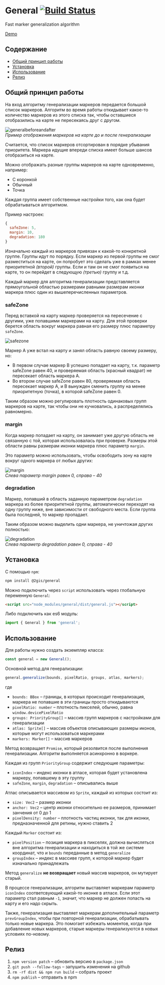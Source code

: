 # General [![Build Status](https://travis-ci.org/2gis/general.svg?branch=master)](https://travis-ci.org/2gis/general)

Fast marker generalization algorithm

[Demo](https://2gis.github.io/general/)

## Содержание
- [Общий принцип работы](#Общий-принцип-работы)
- [Установка](#Установка)
- [Использование](#Использование)
- [Релиз](#Релиз)

## Общий принцип работы ##
На вход алгоритму генерализации маркеров передается большой список маркеров. Алгоритм во время работы откидывает какое-то количество маркеров из этого списка так, чтобы оставшиеся отобразились на карте не пересекаясь друг с другом.

![generalbeforeandafter](https://2gis.github.io/general/img/generalbeforeandafter.png)  
_Пример отображения маркеров на карте до и после генерализации_

Считается, что список маркеров отсортирован в порядке убывания приоритета. Маркера идущие впереди списка имеет больше шансов отобразиться на карте. 

Можно отображать разные группы маркеров на карте одновременно, например:
- С коронкой
- Обычный
- Точка

Каждая группа имеет собственные настройки того, как она будет обрабатываться алгоритмом.

Пример настроек:
```js
{
  safeZone: 5,
  margin: 10,
  degradation: 180
}
```

Изначально каждый из маркеров привязан к какой-то конкретной группе. Группы идут по порядку. Если маркер из первой группы не смог разместиться на карте, он попробует это сделать уже в рамках менее приоритетной _(второй)_ группы. Если и там он не смог появиться на карте, то он перейдет в следующую _(третью)_ группу и т.д.

Каждый маркер для алгоритма генерализации представляется прямоугольной областью размерами равными размерам иконки маркера плюс один из вышеперечисленных параметров.

### safeZone ###
Перед вставкой на карту маркер проверяется на пересечение с другими, уже попавшими маркерами на карту. Для этой проверки берется область вокруг маркера равная его размеру плюс параметру `safeZone`.

![safezone](https://2gis.github.io/general/img/safezone.png)  

Маркер A уже встал на карту и занял область равную своему размеру, но:
- В первом случае маркер B успешно попадает на карту, т.к. параметр safeZone равен 40, и проверяемая область (красный квадрат) не пересекает область маркера A.
- Во втором случае safeZone равен 80, проверяемая область пересекает маркер A, и B вынужден сменить группу на менее приоритетную (точка), в которой safeZone равен 0.
  
Таким образом можно регулировать плотность одинаковых групп маркеров на карте, так чтобы они не кучковались, а распределялись равномерно.

### margin ###
Когда маркер попадает на карту, он занимает уже другую область не связанную с той, которая использовалась при проверке. Размеры этой области равны размерам иконки маркера плюс параметр `margin`.

Это параметр можно использовать, чтобы освободить зону на карте вокруг одного маркера от любых других:

![margin](https://2gis.github.io/general/img/margin.png)  
_Слева параметр margin равен 0, справа – 40_

### degradation ###
Маркер, попавший в область заданную параметром `degradation` маркера из более приоритетной группы, автоматически переходят на одну группу ниже, вне зависимости от свободного места. Если группа была последней, то маркер пропадает.

Таким образом можно выделить одни маркера, не уничтожая других полностью: 

![degradation](https://2gis.github.io/general/img/degradation.png)  
_Слева параметр degradation равен 0, справа - 40_

## Установка ##
С помощью `npm`:
```bash
npm install @2gis/general
```
Можно подключить через `script` использовать через глобальную переменную `General`:
```html
<script src="node_modules/general/dist/general.js"></script>
```
Либо подключить как es6 модуль:
```js
import { General } from 'general';
```
## Использование ##
Для работы нужно создать экземпляр класса:
```js
const general = new General();
```
Основной метод для генерализации:
```js
general.generalize(bounds, pixelRatio, groups, atlas, markers);
```
где
- `bounds: BBox` – границы, в которых происходит генерализация, маркера не попавшие в эти границы просто откидываются
- `pixelRatio: number` – плотность пикселей, обычно, равна `window.devicePixelRatio`
- `groups: PriorityGroup[]` – массив групп маркеров с настройками для генерализации
- `atlas: Sprite[]` – массив объектов описывающих размеры иконов, которые могут использоваться маркерами
- `markers: Marker[]` – массив маркеров

Метод возвращает `Promise`, который резолвится после выполнения генерализации. Алгоритм выполняется асинхронно в воркере.

Каждая из групп `PriorityGroup` содержит следующие параметры:
- `iconIndex` – индекс иконки в атласе, которая будет установлена маркеру, попавшему в эту группу
- `safeZone`, `margin`, `degradation` – описывались выше

Атлас описывается массивом из `Sprite`, каждый из которых состоит из:
- `size: Vec2` – размер иконки
- `anchor: Vec2` – центр иконки относительно ее размеров, принимает занчения от 0 до 1
- `pixelDensity: number` – плотность частиц иконки, так для иконки, предназначенной для ретины, нужно ставить 2

Каждый `Marker` состоит из:
- `pixelPosition` – позиция маркера в пикселях, должна вычисляться вне алгоритма генерализации и находиться в той же системе координат, что и `bounds` переданные в метод `generalize`
- `groupIndex` – индекс в массиве групп, к которой маркер будет изначально принадлежать

Метод `generalize` **не возвращает** новый массив маркеров, он мутирует старый.

В процессе генерализации, алгоритм выставляет маркерам параметр `iconIndex` соответсвующий какой-то иконке в атласе. Если этот параметр стал равным `-1`, значит, что маркер не должен попасть на карту и его надо скрыть.

Также, генерализация выставляет маркерам дополнительный параметр `prevGroupIndex`, чтобы при повторной генерализации, обрабатывать только новые маркера. Это помогает избежать моментов, когда при добавление новых маркеров, старые маркеры генерализуются в новых условиях по-новому.

## Релиз ##
1. `npm version patch` – обновить версию в `package.json`
2. `git push --follow-tags` – запушить изменения на github
3. `rm -rf dist && npm run build` – собрать проект
4. `npm publish` – отправить в npm
